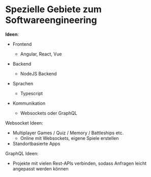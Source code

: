 # Spezielle Gebiete zum Softwareengineering



**Ideen**:

- Frontend
  - Angular, React, Vue
- Backend
  - NodeJS Backend

- Sprachen
  - Typescript
- Kommunikation
  - Websockets oder GraphQL



Websocket Ideen:

- Multiplayer Games / Quiz / Memory / Battleships etc.
  - Online mit Websockets, eigene Spiele erstellen
- Standortbasierte Apps



GraphQL Ideen:

- Projekte mit vielen Rest-APIs verbinden, sodass Anfragen leicht angepasst werden können



